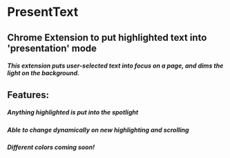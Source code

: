 # PresentText

## Chrome Extension to put highlighted text into 'presentation' mode

##### This extension puts user-selected text into focus on a page, and dims the light on the background.


## Features: 

##### Anything highlighted is put into the spotlight

##### Able to change dynamically on new highlighting and scrolling

##### Different colors coming soon!


